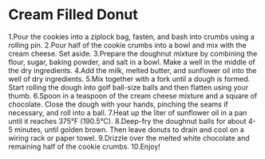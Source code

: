 # Cream Filled Donut
1.Pour the cookies into a ziplock bag, fasten, and bash into crumbs using a rolling pin.
2.Pour half of the cookie crumbs into a bowl and mix with the cream cheese. Set aside.
3.Prepare the doughnut mixture by combining the flour, sugar, baking powder, and salt in a bowl. Make a well in the middle of the dry ingredients. 
4.Add the milk, melted butter, and sunflower oil into the well of dry ingredients. 
5.Mix together with a fork until a dough is formed. Start rolling the dough into golf ball-size balls and then flatten using your thumb.
6.Spoon in a teaspoon of the cream cheese mixture and a square of chocolate. Close the dough with your hands, pinching the seams if necessary, and roll into a ball. 
7.Heat up the liter of sunflower oil in a pan until it reaches 375°F (190.5°C). 
8.Deep-fry the doughnut balls for about 4-5 minutes, until golden brown. Then leave donuts to drain and cool on a wiring rack or paper towel. 
9.Drizzle over the melted white chocolate and remaining half of the cookie crumbs. 
10.Enjoy!
